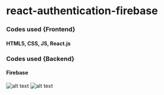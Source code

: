 # react-authentication-firebase
### Codes used {Frontend}
#### HTML5, CSS, JS, React.js
### Codes used {Backend}
#### Firebase
![alt text](https://raw.githubusercontent.com/ramyibrahim-eg/full-ecommerce/main/screen-shot.PNG "Logo Website From React")
![alt text](https://raw.githubusercontent.com/ramyibrahim-eg/full-ecommerce/main/screenshot1.png "Logo Website From React")
